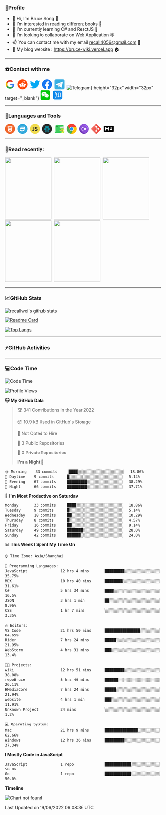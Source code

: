 ### 🦁️Profile

- 👋 Hi, I’m Bruce Song 🦁️
- 👀 I’m interested in reading different books 📖
- 🌱 I’m currently learning C# and ReactJS 🚀
- 💞️ I’m looking to collaborate on Web Application 🕸️
- 📫 You can contact me with my email recall4056@gmail.com 📮
- 📖 My blog website : https://bruce-wiki.vercel.app 🏠

---

### ☎️Contact with me

<img height="32" width="32" src="/img/google.png"/>&nbsp;
<img height="32" width="32" src="/img/reddit.png"/>&nbsp;
<img height="32" width="32" src="/img/twitter.png"/>&nbsp;
<img height="32" width="32" src="/img/facebook.png"/>&nbsp;
<a href="https://t.me/recallwei" target="_blank" rel="noreferrer noopener"><img height="32" width="32" src="/img/telegram.png"/></a>&nbsp;
![Telegram](https://t.me/recallwei){:height="32px" width="32px" target="\_blank"}
<img height="32" width="32" src="/img/wechat.png"/>&nbsp;
<img height="32" width="32" src="/img/zhihu.png"/>&nbsp;

---

### 🚀Languages and Tools

<a href="https://bruce-wiki.vercel.app/docs/html" target="_blank" rel="noreferrer noopener"><img height="32" width="32" src="/img/html.png"/></a>&nbsp;
<a href="https://bruce-wiki.vercel.app/docs/css" target="_blank" rel="noreferrer noopener"><img height="32" width="32" src="/img/css.png"/></a>&nbsp;
<a href="https://bruce-wiki.vercel.app/docs/javascript" target="_blank" rel="noreferrer noopener"><img height="32" width="32" src="/img/javascript.png"/></a>&nbsp;
<a href="https://bruce-wiki.vercel.app/docs/react" target="_blank" rel="noreferrer noopener"><img height="32" width="32" src="/img/react.png"/></a>&nbsp;
<a href="https://bruce-wiki.vercel.app/docs/docusaurus" target="_blank" rel="noreferrer noopener"><img height="32" width="32" src="/img/docusaurus.png"/></a>&nbsp;
<img height="32" width="32" src="/img/chrome.png"/>&nbsp;
<img height="32" width="32" src="/img/csharp.png"/>&nbsp;
<img height="32" width="32" src="/img/git.png"/>&nbsp;
<a href="https://bruce-wiki.vercel.app/docs/markdown" target="_blank" rel="noreferrer noopener"><img height="32" width="32" src="/img/markdown.png"/></a>&nbsp;

---

### 📖Read recently:

<img height="200" width="150" src="https://img9.doubanio.com/view/subject/s/public/s27283822.jpg"/>&nbsp;
<img height="200" width="150" src="https://img9.doubanio.com/view/subject/l/public/s33524212.jpg"/>&nbsp;
<img height="200" width="150" src="https://img9.doubanio.com/view/subject/m/public/s33460221.jpg"/>&nbsp;
<img height="200" width="150" src="https://img3.doubanio.com/view/subject/l/public/s8958650.jpg"/>&nbsp;
<img height="200" width="150" src="https://img3.doubanio.com/view/subject/l/public/s29820180.jpg"/>&nbsp;

---

### 📈GitHub Stats

![recallwei's github stats](https://github-readme-stats.vercel.app/api?username=recallwei&show_icons=true&theme=dracula&count_private=true&include_all_commits)

<!---
repository 卡片
--->

[![Readme Card](https://github-readme-stats.vercel.app/api/pin/?username=recallwei&repo=recallwei&theme=dracula)](https://github.com/recallwei/daily)

<!---
repository 常用语言 layout=compact（紧凑布局）
--->

[![Top Langs](https://github-readme-stats.vercel.app/api/top-langs/?username=recallwei&layout=compact&theme=dracula)](https://github.com/recallwei/daily)

---

### ⚡️GitHub Activities

<!--START_SECTION:activity-->

<!--END_SECTION:activity-->

---

### 💻Code Time

<!--START_SECTION:waka-->

![Code Time](http://img.shields.io/badge/Code%20Time-0%20secs-blue)

![Profile Views](http://img.shields.io/badge/Profile%20Views-3-blue)

**🐱 My GitHub Data**

> 🏆 341 Contributions in the Year 2022
>
> 📦 10.9 kB Used in GitHub's Storage
>
> 🚫 Not Opted to Hire
>
> 📜 3 Public Repositories
>
> 🔑 0 Private Repositories
>
> **I'm a Night 🦉**

```text
🌞 Morning    33 commits     ████░░░░░░░░░░░░░░░░░░░░░   18.86%
🌆 Daytime    9 commits      █░░░░░░░░░░░░░░░░░░░░░░░░   5.14%
🌃 Evening    67 commits     █████████░░░░░░░░░░░░░░░░   38.29%
🌙 Night      66 commits     █████████░░░░░░░░░░░░░░░░   37.71%

```

📅 **I'm Most Productive on Saturday**

```text
Monday       33 commits     ████░░░░░░░░░░░░░░░░░░░░░   18.86%
Tuesday      9 commits      █░░░░░░░░░░░░░░░░░░░░░░░░   5.14%
Wednesday    18 commits     ██░░░░░░░░░░░░░░░░░░░░░░░   10.29%
Thursday     8 commits      █░░░░░░░░░░░░░░░░░░░░░░░░   4.57%
Friday       16 commits     ██░░░░░░░░░░░░░░░░░░░░░░░   9.14%
Saturday     49 commits     ███████░░░░░░░░░░░░░░░░░░   28.0%
Sunday       42 commits     ██████░░░░░░░░░░░░░░░░░░░   24.0%

```

📊 **This Week I Spent My Time On**

```text
⌚︎ Time Zone: Asia/Shanghai

💬 Programming Languages:
JavaScript               12 hrs 4 mins       █████████░░░░░░░░░░░░░░░░   35.75%
MDX                      10 hrs 40 mins      ████████░░░░░░░░░░░░░░░░░   31.61%
C#                       5 hrs 34 mins       ████░░░░░░░░░░░░░░░░░░░░░   16.5%
JSON                     3 hrs 1 min         ██░░░░░░░░░░░░░░░░░░░░░░░   8.96%
CSS                      1 hr 7 mins         ░░░░░░░░░░░░░░░░░░░░░░░░░   3.35%

🔥 Editors:
VS Code                  21 hrs 50 mins      ████████████████░░░░░░░░░   64.65%
Rider                    7 hrs 24 mins       █████░░░░░░░░░░░░░░░░░░░░   21.95%
WebStorm                 4 hrs 31 mins       ███░░░░░░░░░░░░░░░░░░░░░░   13.4%

🐱‍💻 Projects:
wiki                     12 hrs 51 mins      █████████░░░░░░░░░░░░░░░░   38.08%
repoBruce                8 hrs 49 mins       ██████░░░░░░░░░░░░░░░░░░░   26.11%
HMediaCore               7 hrs 24 mins       █████░░░░░░░░░░░░░░░░░░░░   21.94%
website                  4 hrs 1 min         ███░░░░░░░░░░░░░░░░░░░░░░   11.91%
Unknown Project          24 mins             ░░░░░░░░░░░░░░░░░░░░░░░░░   1.2%

💻 Operating System:
Mac                      21 hrs 9 mins       ███████████████░░░░░░░░░░   62.66%
Windows                  12 hrs 36 mins      █████████░░░░░░░░░░░░░░░░   37.34%

```

**I Mostly Code in JavaScript**

```text
JavaScript               1 repo              ████████████░░░░░░░░░░░░░   50.0%
Go                       1 repo              ████████████░░░░░░░░░░░░░   50.0%

```

**Timeline**

![Chart not found](https://raw.githubusercontent.com/recallwei/recallwei/main/charts/bar_graph.png)

Last Updated on 19/06/2022 06:08:36 UTC

<!--END_SECTION:waka-->
<!---
recallwei/recallwei is a ✨ special ✨ repository because its `README.md` (this file) appears on your GitHub profile.
You can click the Preview link to take a look at your changes.
--->
